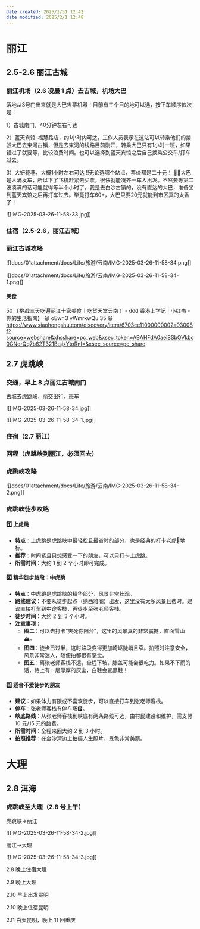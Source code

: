 ```yaml
---
date created: 2025/1/31 12:42
date modified: 2025/2/1 12:48
---
```

# 丽江

## 2.5-2.6 丽江古城

### 丽江机场（2.6 凌晨 1 点）去古城，机场大巴

落地从3号门出来就是大巴售票机器！目前有三个目的地可以选，按下车顺序依次是：

1）古城南门，40分钟左右可达

2）蓝天宾馆-福慧路店，约1小时内可达，工作人员表示在这站可以转乘他们的接驳大巴去束河古镇，但是去束河的线路目前刚开，转乘大巴只有1小时一班，如果错过了就要等，比较浪费时间。也可以选择到蓝天宾馆之后自己换乘公交车/打车过去。

3）大妍花巷，大概1小时左右可达 ‼️无论选哪个站点，票价都是二十元！ 🤘🏽大巴是人满发车，所以下了飞机赶紧去买票，很快就能凑齐一车人出发。不然要等第二波凑满的话可能就得等半个小时了。我是去白沙古镇的，没有直达的大巴，准备坐到蓝天宾馆之后再打车过去。毕竟打车60+，大巴只要20元就能到市区真的太香了！

![[IMG-2025-03-26-11-58-33.jpg]]

### 住宿（2.5-2.6，丽江古城）

### 丽江古城攻略

![[docs/01attachment/docs/Life/旅游/云南/IMG-2025-03-26-11-58-34.png]]

![[docs/01attachment/docs/Life/旅游/云南/IMG-2025-03-26-11-58-34-1.png]]

#### 美食

50 【挑战三天吃遍丽江十家美食｜吃货天堂云南！ - ddd 香港上学记 | 小红书 - 你的生活指南】 😆 oEwr 3 yWmrkwQu 35 😆 https://www.xiaohongshu.com/discovery/item/6703ce11000000002a03008f?source=webshare&xhsshare=pc_web&xsec_token=ABAHFdA0aeiSSbOVkbc0GNorQq7b62T321BtsjxYtoRnI=&xsec_source=pc_share

## 2.7 虎跳峡

### 交通，早上 8 点丽江古城南门

古城去虎跳峡，丽交出行，班车

![[IMG-2025-03-26-11-58-34.jpg]]

![[IMG-2025-03-26-11-58-34-1.jpg]]

### 住宿（2.7 丽江）

### 回程（虎跳峡到丽江，必须回去）

### 虎跳峡攻略

![[docs/01attachment/docs/Life/旅游/云南/IMG-2025-03-26-11-58-34-2.png]]

### 虎跳峡徒步攻略

#### 1️⃣ 上虎跳

- **特点**：上虎跳是虎跳峡中最轻松且最省时的部分，也是经典的打卡老虎🐅地标。
- **推荐**：时间紧且只想感受一下的朋友，可以只打卡上虎跳。
- **所需时间**：大约 1 到 2 个小时即可完成。

#### 2️⃣ 精华徒步路段：中虎跳

- **特点**：中虎跳是虎跳峡的精华部分，风景非常壮观。
- **路线建议**：不要从徒步起点（纳西雅阁）出发，这里没有太多风景且费时。建议直接打车到中途客栈，再徒步至张老师客栈。
- **徒步时间**：大约 2 到 3 个小时。
- **注意事项**：
  - **图二**：可以去打卡“爽死你阳台”，这里的风景真的非常震撼，直面雪山🏔️。
  - **图四**：徒步已过半，这时路段变得更加崎岖陡峭且窄。拍照时注意安全，风景非常迷人，随便拍都很有感觉。
  - **图五**：离张老师客栈不远，全程下坡，膝盖可能会很吃力。如果不下雨的话，路上有一层厚厚的灰尘，白鞋会变黑鞋！

#### 3️⃣ 适合不爱徒步的朋友

- **建议**：如果体力有限或不喜欢徒步，可以直接打车到张老师客栈。
- **停车**：张老师客栈有停车场🅿️。
- **峡底路线**：从张老师客栈到峡底有两条路线可选，由村民建设和维护，需支付 10 元/15 元的路费。
- **所需时间**：全程来回大约 2 到 3 小时。
- **拍照推荐**：在金沙湾边上拍摄人生照片，景色非常美丽。

# 大理

## 2.8 洱海

### 虎跳峡至大理（2.8 号上午）

虎跳峡->丽江

![[IMG-2025-03-26-11-58-34-2.jpg]]

丽江->大理

![[IMG-2025-03-26-11-58-34-3.jpg]]

2.8 晚上住宿大理

2.9 晚上大理

2.10 早上出发昆明

2.10 晚上住宿昆明

2.11 白天昆明，晚上 11 回重庆

